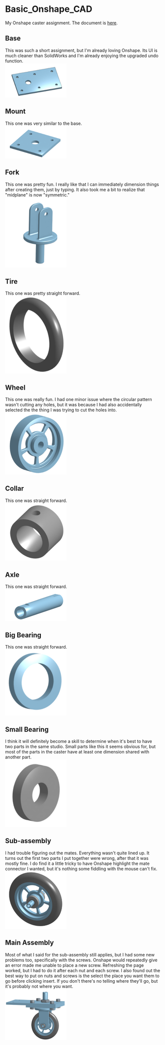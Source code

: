 # Basic_Onshape_CAD
My Onshape caster assignment. The document is [here](https://cvilleschools.onshape.com/documents/3437eb23a13443dd36737370/w/78e920bfdc5e496698ae8109/e/c9e638efc333a6a1286b864d).

## Base
This was such a short assignment, but I'm already loving Onshape. Its UI is much cleaner than SolidWorks and I'm already enjoying the upgraded undo function.
<br><img src="/images/caster_base.png" width="200">
## Mount
This one was very similar to the base.
<br><img src="/images/mount.png" width="200">
## Fork
This one was pretty fun. I really like that I can immediately dimension things after creating them, just by typing. It also took me a bit to realize that "midplane" is now "symmetric."
<br><img src="/images/fork.png" width="200">
## Tire
This one was pretty straight forward.
<br><img src="/images/tire.png" width="200">
## Wheel
This one was really fun. I had one minor issue where the circular pattern wasn't cutting any holes, but it was because I had also accidentally selected the the thing I was trying to cut the holes into.
<br><img src="/images/wheel.png" width="200">
## Collar
This one was straight forward.
<br><img src="/images/collar.png" width="200">
## Axle
This one was straight forward.
<br><img src="/images/axle.png" width="200">
## Big Bearing
This one was straight forward.
<br><img src="/images/bigbearing.png" width="200">
## Small Bearing
I think it will definitely become a skill to determine when it's best to have two parts in the same studio. Small parts like this it seems obvious for, but most of the parts in the caster have at least one dimension shared with another part.
<br><img src="/images/smallbearing.png" width="200">
## Sub-assembly
I had trouble figuring out the mates. Everything wasn't quite lined up. It turns out the first two parts I put together were wrong, after that it was mostly fine. I do find it a little tricky to have Onshape highlight the mate connector I wanted, but it's nothing some fiddling with the mouse can't fix. 
<br><img src="/images/subassembly.png" width="200">
## Main Assembly
Most of what I said for the sub-assembly still applies, but I had some new problems too, specifically with the screws. Onshape would repeatedly give an error made me unable to place a new screw. Refreshing the page worked, but I had to do it after each nut and each screw. I also found out the best way to put on nuts and screws is the select the place you want them to go before clicking insert. If you don't there's no telling where they'll go, but it's probably not where you want.
<br><img src="/images/mainassembly.png" width="200">

